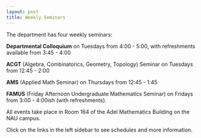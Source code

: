 ```yaml
---
layout: post
title: Weekly Seminars
---
```

The department has four weekly seminars: 
<p>
<b>Departmental Colloquium</b> on Tuesdays from 4:00 - 5:00, 
with refreshments available from 3:45 - 4:00
<p>
<b>ACGT</b> (Algebra, Combinatorics, Geometry, Topology) Seminar on Tuesdays from 12:45 - 2:00
<p>
<b>AMS</b> (Applied Math Seminar) on Thursdays from 12:45 - 1:45
<p>
<b>FAMUS</b> (Friday Afternoon Undergraduate Mathematics Seminar) on 
Fridays from 3:00 - 4:00ish (with refreshments). 
<p>
All events take place in Room 164 of the Adel Mathematics Building on the NAU campus. 
<p>
Click on the links in the left sidebar to see schedules and more information.
